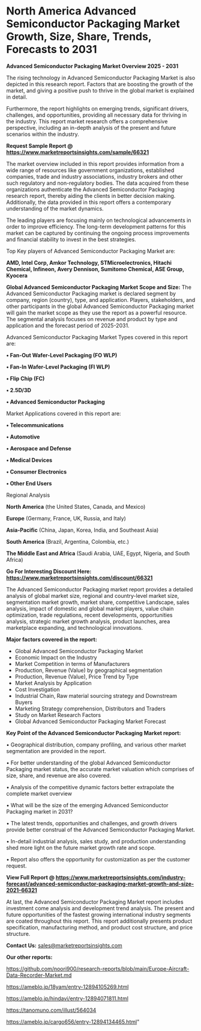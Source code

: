 # North America Advanced Semiconductor Packaging Market Growth, Size, Share, Trends, Forecasts to 2031

<Strong> Advanced Semiconductor Packaging Market Overview 2025 - 2031</strong>

The rising technology in Advanced Semiconductor Packaging Market is also depicted in this research report. Factors that are boosting the growth of the market, and giving a positive push to thrive in the global market is explained in detail.

Furthermore, the report highlights on emerging trends, significant drivers, challenges, and opportunities, providing all necessary data for thriving in the industry. This report market research offers a comprehensive perspective, including an in-depth analysis of the present and future scenarios within the industry.

<strong>Request Sample Report @ <a href=https://www.marketreportsinsights.com/sample/66321>https://www.marketreportsinsights.com/sample/66321</a></strong>

The market overview included in this report provides information from a wide range of resources like government organizations, established companies, trade and industry associations, industry brokers and other such regulatory and non-regulatory bodies. The data acquired from these organizations authenticate the Advanced Semiconductor Packaging research report, thereby aiding the clients in better decision making. Additionally, the data provided in this report offers a contemporary understanding of the market dynamics.

The leading players are focusing mainly on technological advancements in order to improve efficiency. The long-term development patterns for this market can be captured by continuing the ongoing process improvements and financial stability to invest in the best strategies.

Top Key players of Advanced Semiconductor Packaging Market are:

<strong>AMD, Intel Corp, Amkor Technology, STMicroelectronics, Hitachi Chemical, Infineon, Avery Dennison, Sumitomo Chemical, ASE Group, Kyocera</strong>

<strong><b>Global Advanced Semiconductor Packaging Market Scope and Size:</b></strong>
The Advanced Semiconductor Packaging market is declared segment by company, region (country), type, and application. Players, stakeholders, and other participants in the global Advanced Semiconductor Packaging market will gain the market scope as they use the report as a powerful resource. The segmental analysis focuses on revenue and product by type and application and the forecast period of 2025-2031.

Advanced Semiconductor Packaging Market Types covered in this report are:

<strong>• Fan-Out Wafer-Level Packaging (FO WLP)

• Fan-In Wafer-Level Packaging (FI WLP)

• Flip Chip (FC)

• 2.5D/3D

• Advanced Semiconductor Packaging</strong>

Market Applications covered in this report are:

<strong>• Telecommunications

• Automotive

• Aerospace and Defense

• Medical Devices

• Consumer Electronics

• Other End Users</strong> 

Regional Analysis

<strong>North America</strong> (the United States, Canada, and Mexico)

<strong>Europe</strong> (Germany, France, UK, Russia, and Italy)

<strong>Asia-Pacific</strong> (China, Japan, Korea, India, and Southeast Asia)

<strong>South America</strong> (Brazil, Argentina, Colombia, etc.)

<strong>The Middle East and Africa</strong> (Saudi Arabia, UAE, Egypt, Nigeria, and South Africa)

<strong>Go For Interesting Discount Here: <a href=https://www.marketreportsinsights.com/discount/66321>https://www.marketreportsinsights.com/discount/66321</a></strong>

The Advanced Semiconductor Packaging market report provides a detailed analysis of global market size, regional and country-level market size, segmentation market growth, market share, competitive Landscape, sales analysis, impact of domestic and global market players, value chain optimization, trade regulations, recent developments, opportunities analysis, strategic market growth analysis, product launches, area marketplace expanding, and technological innovations.

<strong><b>Major factors covered in the report:</b></strong>
<ul>
  <li>Global Advanced Semiconductor Packaging Market </li>
  <li>Economic Impact on the Industry</li>
  <li>Market Competition in terms of Manufacturers</li>
  <li>Production, Revenue (Value) by geographical segmentation</li>
  <li>Production, Revenue (Value), Price Trend by Type</li>
  <li>Market Analysis by Application</li>
  <li>Cost Investigation</li>
  <li>Industrial Chain, Raw material sourcing strategy and Downstream Buyers</li>
  <li>Marketing Strategy comprehension, Distributors and Traders</li>
  <li>Study on Market Research Factors</li>
  <li>Global Advanced Semiconductor Packaging Market Forecast</li>
</ul>

<strong><b>Key Point of the Advanced Semiconductor Packaging Market report:</b></strong>

• Geographical distribution, company profiling, and various other market segmentation are provided in the report.

• For better understanding of the global Advanced Semiconductor Packaging market status, the accurate market valuation which comprises of size, share, and revenue are also covered.

• Analysis of the competitive dynamic factors better extrapolate the complete market overview

• What will be the size of the emerging Advanced Semiconductor Packaging market in 2031?

• The latest trends, opportunities and challenges, and growth drivers provide better construal of the Advanced Semiconductor Packaging Market.

• In-detail industrial analysis, sales study, and production understanding shed more light on the future market growth rate and scope.

• Report also offers the opportunity for customization as per the customer request.

<strong><b>View Full Report @ <a href=https://www.marketreportsinsights.com/industry-forecast/advanced-semiconductor-packaging-market-growth-and-size-2021-66321>https://www.marketreportsinsights.com/industry-forecast/advanced-semiconductor-packaging-market-growth-and-size-2021-66321</a></b></strong>


At last, the Advanced Semiconductor Packaging Market report includes investment come analysis and development trend analysis. The present and future opportunities of the fastest growing international industry segments are coated throughout this report. This report additionally presents product specification, manufacturing method, and product cost structure, and price structure.

<strong>Contact Us:</strong>
sales@marketreportsinsights.com

<strong>Our other reports:</strong>

<a href=https://github.com/noori900/research-reports/blob/main/Europe-Aircraft-Data-Recorder-Market.md>https://github.com/noori900/research-reports/blob/main/Europe-Aircraft-Data-Recorder-Market.md</a>

<a href=https://ameblo.jp/18yam/entry-12894105269.html>https://ameblo.jp/18yam/entry-12894105269.html</a>

<a href=https://ameblo.jp/hindavi/entry-12894071811.html>https://ameblo.jp/hindavi/entry-12894071811.html</a>

<a href=https://tanomuno.com/illust/564034>https://tanomuno.com/illust/564034</a>

<a href=https://ameblo.jp/cargo656/entry-12894134465.html>https://ameblo.jp/cargo656/entry-12894134465.html</a>"
